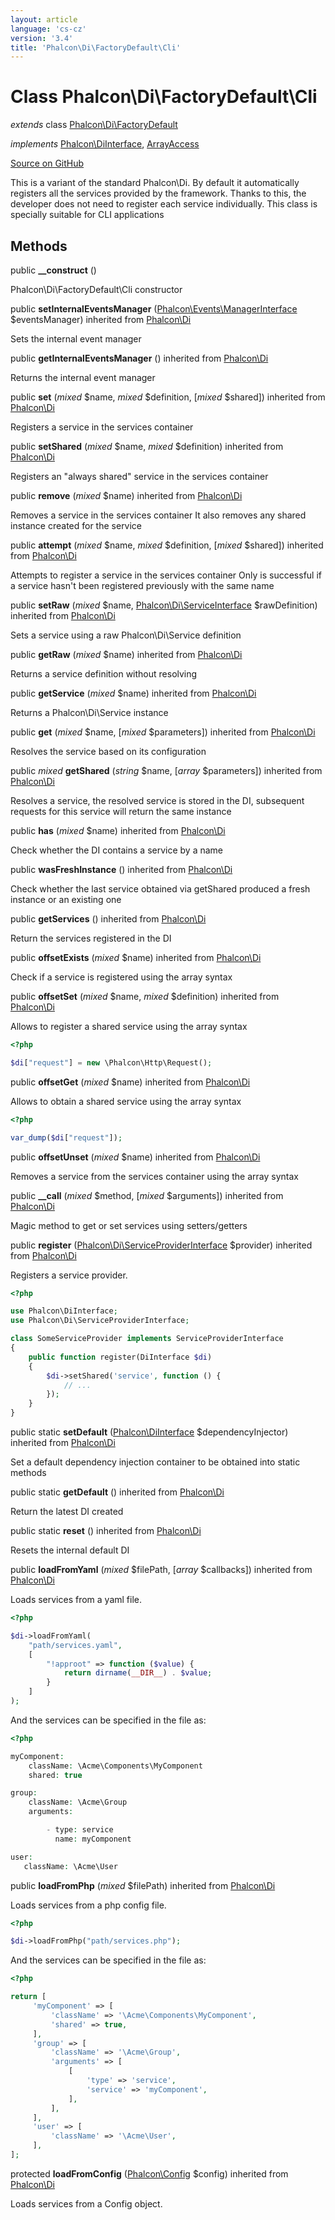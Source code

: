 ```yaml
---
layout: article
language: 'cs-cz'
version: '3.4'
title: 'Phalcon\Di\FactoryDefault\Cli'
---
```


# Class **Phalcon\Di\FactoryDefault\Cli**

*extends* class [Phalcon\Di\FactoryDefault](/3.4/en/api/Phalcon_Di_FactoryDefault)

*implements* [Phalcon\DiInterface](/3.4/en/api/Phalcon_DiInterface), [ArrayAccess](http://php.net/manual/en/class.arrayaccess.php)

<a href="https://github.com/phalcon/cphalcon/tree/v3.4.0/phalcon/di/factorydefault/cli.zep" class="btn btn-default btn-sm">Source on GitHub</a>

This is a variant of the standard Phalcon\Di. By default it automatically registers all the services provided by the framework. Thanks to this, the developer does not need to register each service individually. This class is specially suitable for CLI applications

## Methods

public **__construct** ()

Phalcon\Di\FactoryDefault\Cli constructor

public **setInternalEventsManager** ([Phalcon\Events\ManagerInterface](/3.4/en/api/Phalcon_Events_ManagerInterface) $eventsManager) inherited from [Phalcon\Di](/3.4/en/api/Phalcon_Di)

Sets the internal event manager

public **getInternalEventsManager** () inherited from [Phalcon\Di](/3.4/en/api/Phalcon_Di)

Returns the internal event manager

public **set** (*mixed* $name, *mixed* $definition, [*mixed* $shared]) inherited from [Phalcon\Di](/3.4/en/api/Phalcon_Di)

Registers a service in the services container

public **setShared** (*mixed* $name, *mixed* $definition) inherited from [Phalcon\Di](/3.4/en/api/Phalcon_Di)

Registers an "always shared" service in the services container

public **remove** (*mixed* $name) inherited from [Phalcon\Di](/3.4/en/api/Phalcon_Di)

Removes a service in the services container It also removes any shared instance created for the service

public **attempt** (*mixed* $name, *mixed* $definition, [*mixed* $shared]) inherited from [Phalcon\Di](/3.4/en/api/Phalcon_Di)

Attempts to register a service in the services container Only is successful if a service hasn't been registered previously with the same name

public **setRaw** (*mixed* $name, [Phalcon\Di\ServiceInterface](/3.4/en/api/Phalcon_Di_ServiceInterface) $rawDefinition) inherited from [Phalcon\Di](/3.4/en/api/Phalcon_Di)

Sets a service using a raw Phalcon\Di\Service definition

public **getRaw** (*mixed* $name) inherited from [Phalcon\Di](/3.4/en/api/Phalcon_Di)

Returns a service definition without resolving

public **getService** (*mixed* $name) inherited from [Phalcon\Di](/3.4/en/api/Phalcon_Di)

Returns a Phalcon\Di\Service instance

public **get** (*mixed* $name, [*mixed* $parameters]) inherited from [Phalcon\Di](/3.4/en/api/Phalcon_Di)

Resolves the service based on its configuration

public *mixed* **getShared** (*string* $name, [*array* $parameters]) inherited from [Phalcon\Di](/3.4/en/api/Phalcon_Di)

Resolves a service, the resolved service is stored in the DI, subsequent requests for this service will return the same instance

public **has** (*mixed* $name) inherited from [Phalcon\Di](/3.4/en/api/Phalcon_Di)

Check whether the DI contains a service by a name

public **wasFreshInstance** () inherited from [Phalcon\Di](/3.4/en/api/Phalcon_Di)

Check whether the last service obtained via getShared produced a fresh instance or an existing one

public **getServices** () inherited from [Phalcon\Di](/3.4/en/api/Phalcon_Di)

Return the services registered in the DI

public **offsetExists** (*mixed* $name) inherited from [Phalcon\Di](/3.4/en/api/Phalcon_Di)

Check if a service is registered using the array syntax

public **offsetSet** (*mixed* $name, *mixed* $definition) inherited from [Phalcon\Di](/3.4/en/api/Phalcon_Di)

Allows to register a shared service using the array syntax

```php
<?php

$di["request"] = new \Phalcon\Http\Request();

```

public **offsetGet** (*mixed* $name) inherited from [Phalcon\Di](/3.4/en/api/Phalcon_Di)

Allows to obtain a shared service using the array syntax

```php
<?php

var_dump($di["request"]);

```

public **offsetUnset** (*mixed* $name) inherited from [Phalcon\Di](/3.4/en/api/Phalcon_Di)

Removes a service from the services container using the array syntax

public **__call** (*mixed* $method, [*mixed* $arguments]) inherited from [Phalcon\Di](/3.4/en/api/Phalcon_Di)

Magic method to get or set services using setters/getters

public **register** ([Phalcon\Di\ServiceProviderInterface](/3.4/en/api/Phalcon_Di_ServiceProviderInterface) $provider) inherited from [Phalcon\Di](/3.4/en/api/Phalcon_Di)

Registers a service provider.

```php
<?php

use Phalcon\DiInterface;
use Phalcon\Di\ServiceProviderInterface;

class SomeServiceProvider implements ServiceProviderInterface
{
    public function register(DiInterface $di)
    {
        $di->setShared('service', function () {
            // ...
        });
    }
}

```

public static **setDefault** ([Phalcon\DiInterface](/3.4/en/api/Phalcon_DiInterface) $dependencyInjector) inherited from [Phalcon\Di](/3.4/en/api/Phalcon_Di)

Set a default dependency injection container to be obtained into static methods

public static **getDefault** () inherited from [Phalcon\Di](/3.4/en/api/Phalcon_Di)

Return the latest DI created

public static **reset** () inherited from [Phalcon\Di](/3.4/en/api/Phalcon_Di)

Resets the internal default DI

public **loadFromYaml** (*mixed* $filePath, [*array* $callbacks]) inherited from [Phalcon\Di](/3.4/en/api/Phalcon_Di)

Loads services from a yaml file.

```php
<?php

$di->loadFromYaml(
    "path/services.yaml",
    [
        "!approot" => function ($value) {
            return dirname(__DIR__) . $value;
        }
    ]
);

```

And the services can be specified in the file as:

```php
<?php

myComponent:
    className: \Acme\Components\MyComponent
    shared: true

group:
    className: \Acme\Group
    arguments:

        - type: service
          name: myComponent

user:
   className: \Acme\User

```

public **loadFromPhp** (*mixed* $filePath) inherited from [Phalcon\Di](/3.4/en/api/Phalcon_Di)

Loads services from a php config file.

```php
<?php

$di->loadFromPhp("path/services.php");

```

And the services can be specified in the file as:

```php
<?php

return [
     'myComponent' => [
         'className' => '\Acme\Components\MyComponent',
         'shared' => true,
     ],
     'group' => [
         'className' => '\Acme\Group',
         'arguments' => [
             [
                 'type' => 'service',
                 'service' => 'myComponent',
             ],
         ],
     ],
     'user' => [
         'className' => '\Acme\User',
     ],
];

```

protected **loadFromConfig** ([Phalcon\Config](/3.4/en/api/Phalcon_Config) $config) inherited from [Phalcon\Di](/3.4/en/api/Phalcon_Di)

Loads services from a Config object.